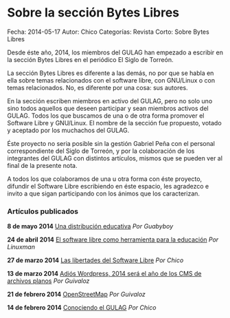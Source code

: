 Sobre la sección Bytes Libres
=============================

Fecha: 2014-05-17
Autor:  Chico
Categorías: Revista
Corto: Sobre Bytes Libres

Desde éste año, 2014, los miembros del GULAG han empezado a escribir en la sección Bytes Libres en el periódico El Siglo de Torreón.

La sección Bytes Libres es diferente a las demás, no por que se habla en ella sobre temas relacionados con el software libre, con GNU/Linux o con temas relacionados. No, es diferente por una cosa: sus autores.

<!-- break -->

En la sección escriben miembros en activo del GULAG, pero no solo uno sino todos aquellos que deseen participar y sean miembros activos del GULAG. Todos los que buscamos de una o de otra forma promover el Software Libre y GNU/Linux. El nombre de la sección fue propuesto, votado y aceptado por los muchachos del GULAG.

Éste proyecto no seria posible sin la gestión Gabriel Peña con el personal correspondiente del Siglo de Torreón, y por la colaboración de los integrantes del GULAG con distintos artículos, mismos que se pueden ver al final de la presente nota.

A todos los que colaboramos de una u otra forma con éste proyecto, difundir el Software Libre escribiendo en éste espacio, les agradezco e invito a que sigan participando con los ánimos que los caracterizan.

### Artículos publicados

**8 de mayo 2014** [Una distribución educativa](http://www.elsiglodetorreon.com.mx/noticia/991260.bytes-libres.html) _Por Guabyboy_

**24 de abril 2014** [El software libre como herramienta para la educación](http://www.elsiglodetorreon.com.mx/noticia/985920.el-software-libre-como-herramienta-para-la-educacion.html) _Por Linuxman_

**27 de marzo 2014** [Las libertades del Software Libre](http://www.elsiglodetorreon.com.mx/noticia/976561.bytes-libres.html) _Por Chico_

**13 de marzo 2014** [Adiós Wordpress, 2014 será el año de los CMS de archivos planos](http://www.elsiglodetorreon.com.mx/noticia/971928.bits-libres.html) _Por Guivaloz_

**21 de febrero 2014** [OpenStreetMap](http://www.elsiglodetorreon.com.mx/noticia/965041.bytes-libres.html) _Por Guivaloz_

**14 de febrero 2014** [Conociendo el GULAG](http://www.elsiglodetorreon.com.mx/noticia/962699.bytes-libres.html) _Por Chico_

